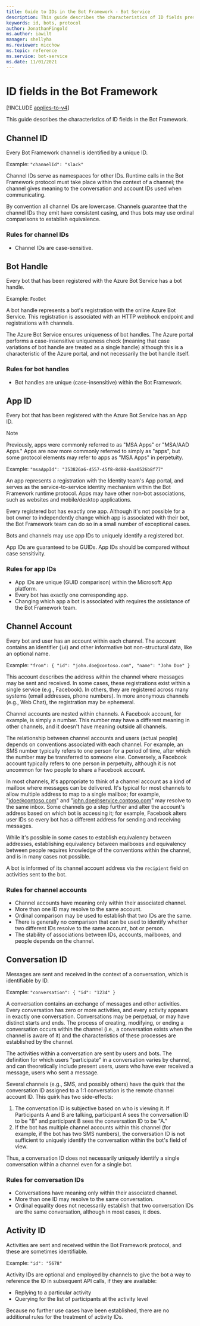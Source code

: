 ```yaml
---
title: Guide to IDs in the Bot Framework - Bot Service
description: This guide describes the characteristics of ID fields present in the Bot Framework v3 protocol.
keywords: id, bots, protocol
author: JonathanFingold
ms.author: iawilt
manager: shellyha
ms.reviewer: micchow
ms.topic: reference
ms.service: bot-service
ms.date: 11/01/2021
---
```


# ID fields in the Bot Framework

[!INCLUDE [applies-to-v4](includes/applies-to-v4-current.md)]

This guide describes the characteristics of ID fields in the Bot Framework.

## Channel ID

Every Bot Framework channel is identified by a unique ID.

Example: `"channelId": "slack"`

Channel IDs serve as namespaces for other IDs. Runtime calls in the Bot Framework protocol must take place
within the context of a channel; the channel gives meaning to the conversation and account IDs used when
communicating.

By convention all channel IDs are lowercase. Channels guarantee that the channel IDs they emit have consistent
casing, and thus bots may use ordinal comparisons to establish equivalence.

### Rules for channel IDs

- Channel IDs are case-sensitive.

## Bot Handle

Every bot that has been registered with the Azure Bot Service has a bot handle.

Example: `FooBot`

A bot handle represents a bot's registration with the online Azure Bot Service. This registration is associated
with an HTTP webhook endpoint and registrations with channels.

The Azure Bot Service ensures uniqueness of bot handles. The Azure portal performs a case-insensitive
uniqueness check (meaning that case variations of bot handle are treated as a single handle) although this is
a characteristic of the Azure portal, and not necessarily the bot handle itself.

### Rules for bot handles

- Bot handles are unique (case-insensitive) within the Bot Framework.

## App ID

Every bot that has been registered with the Azure Bot Service has an App ID.

> [!NOTE]
> Previously, apps were commonly referred to as "MSA Apps" or "MSA/AAD Apps." Apps are now more commonly referred to simply as "apps", but some protocol elements may refer to apps as "MSA Apps" in perpetuity.

Example: `"msaAppId": "353826a6-4557-45f8-8d88-6aa0526b8f77"`

An app represents a registration with the Identity team's App portal, and serves as the service-to-service
identity mechanism within the Bot Framework runtime protocol. Apps may have other non-bot associations, such
as websites and mobile/desktop applications.

Every registered bot has exactly one app. Although it's not possible for a bot owner to independently change which
app is associated with their bot, the Bot Framework team can do so in a small number of exceptional cases.

Bots and channels may use app IDs to uniquely identify a registered bot.

App IDs are guaranteed to be GUIDs. App IDs should be compared without case sensitivity.

### Rules for app IDs

- App IDs are unique (GUID comparison) within the Microsoft App platform.
- Every bot has exactly one corresponding app.
- Changing which app a bot is associated with requires the assistance of the Bot Framework team.

## Channel Account

Every bot and user has an account within each channel. The account contains an identifier (`id`) and other
informative bot non-structural data, like an optional name.

Example: `"from": { "id": "john.doe@contoso.com", "name": "John Doe" }`

This account describes the address within the channel where messages may be sent and received. In some
cases, these registrations exist within a single service (e.g., Facebook). In others, they are registered
across many systems (email addresses, phone numbers). In more anonymous channels (e.g., Web Chat), the registration
may be ephemeral.

Channel accounts are nested within channels. A Facebook account, for example, is simply a number. This
number may have a different meaning in other channels, and it doesn't have meaning outside all channels.

The relationship between channel accounts and users (actual people) depends on conventions associated with
each channel. For example, an SMS number typically refers to one person for a period of time, after which
the number may be transferred to someone else. Conversely, a Facebook account typically refers to one person
in perpetuity, although it is not uncommon for two people to share a Facebook account.

In most channels, it's appropriate to think of a channel account as a kind of mailbox where messages can be
delivered. It's typical for most channels to allow multiple address to map to a single mailbox; for example,
"jdoe@contoso.com" and "john.doe@service.contoso.com" may resolve to the same inbox. Some channels go
a step further and alter the account's address based on which bot is accessing it; for example, Facebook alters user IDs so every bot has a different address for sending and receiving messages.

While it's possible in some cases to establish equivalency between addresses, establishing equivalency
between mailboxes and equivalency between people requires knowledge of the conventions within the channel,
and is in many cases not possible.

A bot is informed of its channel account address via the `recipient` field on activities sent to the bot.

### Rules for channel accounts

- Channel accounts have meaning only within their associated channel.
- More than one ID may resolve to the same account.
- Ordinal comparison may be used to establish that two IDs are the same.
- There is generally no comparison that can be used to identify whether two different IDs resolve
  to the same account, bot or person.
- The stability of associations between IDs, accounts, mailboxes, and people depends on the channel.

## Conversation ID

Messages are sent and received in the context of a conversation, which is identifiable by ID.

Example: `"conversation": { "id": "1234" }`

A conversation contains an exchange of messages and other activities. Every conversation has zero or more
activities, and every activity appears in exactly one conversation. Conversations may be perpetual, or may
have distinct starts and ends. The process of creating, modifying, or ending a conversation occurs within
the channel (i.e., a conversation exists when the channel is aware of it) and the characteristics of these
processes are established by the channel.

The activities within a conversation are sent by users and bots. The definition for which users "participate"
in a conversation varies by channel, and can theoretically include present users, users who have ever
received a message, users who sent a message.

Several channels (e.g., SMS, and possibly others) have the quirk that the conversation ID assigned to a 1:1
conversation is the remote channel account ID. This quirk has two side-effects:

1. The conversation ID is subjective based on who is viewing it. If Participants A and B are talking,
   participant A sees the conversation ID to be "B" and participant B sees the conversation ID to be "A."
1. If the bot has multiple channel accounts within this channel (for example, if the bot has two SMS numbers),
   the conversation ID is not sufficient to uniquely identify the conversation within the bot's field of view.

Thus, a conversation ID does not necessarily uniquely identify a single conversation within a channel even
for a single bot.

### Rules for conversation IDs

- Conversations have meaning only within their associated channel.
- More than one ID may resolve to the same conversation.
- Ordinal equality does not necessarily establish that two conversation IDs are the same conversation, although
  in most cases, it does.

## Activity ID

Activities are sent and received within the Bot Framework protocol, and these are sometimes identifiable.

Example: `"id": "5678"`

Activity IDs are optional and employed by channels to give the bot a way to reference the ID in subsequent
API calls, if they are available:

- Replying to a particular activity
- Querying for the list of participants at the activity level

Because no further use cases have been established, there are no additional rules for the treatment of activity
IDs.
